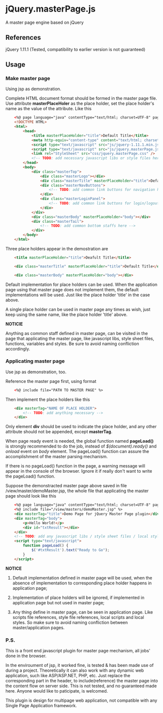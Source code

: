 # jQuery.masterPage.js
A master page engine based on jQuery

## References
jQuery 1.11.1 (Tested, compatibility to earlier version is not guaranteed)

## Usage

### Make master page

Using jsp as demonstration.

Complete HTML document format should be formed in the master page file. Use attribute **masterPlaceHoler** as the place holder, set the place holder's name as the value of the attribute. Like this
```HTML
	<%@ page language="java" contentType="text/html; charset=UTF-8" pageEncoding="UTF-8"%>
	<!DOCTYPE HTML>
	<html>
		<head>
			<title masterPlaceHolder="title">Default Title</title>
			<meta http-equiv="content-type" content="text/html; charset=utf-8" />
			<script type="text/javascript" src="js/jquery-1.11.1.min.js"></script>
			<script type="text/javascript" src="js/jquery.masterPage.js"></script>
			<link rel="StyleSheet" src="css/jquery.masterPage.css" />
			<!-- TODO: add necessary javascript libs or style files here -->
		</head>
		<body>
			<div class="masterTop">
				<div class="masterLogo"></div>
				<div class="masterTitle" masterPlaceHolder="title">Default Title</div>
				<div class="masterNavButtons">
					<!-- TODO: add common link buttons for navigation here -->
				</div>
				<div class="masterLoginPanel">
					<!-- TODO: add common link buttons for login/logout here -->
				</div>
			</div>
			<div class="masterBody" masterPlaceHolder="body"></div>
			<div class="masterTail">
				<!-- TODO: add common bottom staffs here -->
			</div>
		</body>
	</html>
```
Three place holders appear in the demostration are
```HTML
	<title masterPlaceHolder="title">Deafult Title</title>
```
```HTML
	<div class="masterTitle" masterPlaceHolder="title">Default Title</div>
```
```HTML
	<div class="masterBody" masterPlaceHolder="body"></div>
```

Default implementation for place holders can be used. When the application page using that master page does not implement them, the default implementations will be used. Just like the place holder 'title' in the case above.

A single place holder can be used in master page any times as wish, just keep using the same name, like the place holder 'title' above.

**NOTICIE**

Anything as common staff defined in master page, can be visited in the page that applicating the master page, like javascript libs, style sheet files, functions, variables and styles. Be sure to avoid naming confliction accordingly.

### Applicating master page

Use jsp as demonstration, too.

Reference the master page first, using format
```HTML
	<%@ include file="PATH TO MASTER PAGE" %>
```

Then implement the place holders like this
```HTML
	<div masterTag="NAME OF PLACE HOLDER">
		<!-- TODO: add anything necessary -->
	</div>
```
Only element **div** should be used to indicate the place holder, and any other attribute should not be appended, except **masterTag**.

When page ready event is needed, the global function named **pageLoad()** is strongly recommended to do the job, instead of *$(document).ready()* and *onload* event on *body* element. The pageLoad() function can assure the accomplishment of the master parsing mechanism.

If there is no pageLoad() function in the page, a warning message will appear in the console of the browser. Ignore it if really don't want to write the pageLoad() function.

Suppose the demonstracted master page above saved in file /view/master/demoMaster.jsp, the whole file that applicating the master page should look like this
```HTML
	<%@ page language="java" contentType="text/html; charset=UTF-8" pageEncoding="UTF-8"%>
	<%@ include file="/view/masters/demoMaster.jsp" %>
	<div masterTag="title">Demo Page for jQuery Master Page plugin</div>
	<div masterTag="body">
		<p>Hello World!</p>
		<div id="txtResult"></div>
	</div>
	<!-- TODO: add any javascript libs / style sheet files / local styles here -->
	<script type="text/javascript">
		function pageLoad() {
			$('#txtResult').text("Ready to Go");
		}
	</script>
```

**NOTICE**

1. Default implementation defined in master page will be used, when the absence of implementation to corresponding place holder happens in application page;

2. Implementation of place holders will be ignored, if implemented in application page but not used in master page;

3. Any thing define in master page, can be seen in application page. Like scripts file references, style file references, local scripts and local styles. So make sure to avoid naming confliction between master/application pages.

### P.S.

This is a front end javascript plugin for master page mechanism, all jobs' done in the browser.

In the enviroument of jsp, it worked fine, is tested & has been made use of during a project. Theoretically it can also work with any dynamic web application, such like ASP/ASP.NET, PHP, etc. Just replace the corresponding part in the header, to include(reference) the master page into the content flow on server side. This is not tested, and no guaranteed made here. Anyone would like to paticipate, is welcomed.

This plugin is design for multipage web application, not compatible with any Single Page Application framework.


